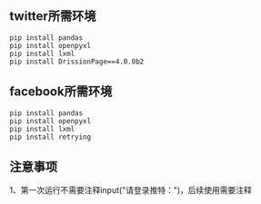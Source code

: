 ## twitter所需环境

```
pip install pandas
pip install openpyxl
pip install lxml
pip install DrissionPage==4.0.0b2
```

## facebook所需环境
```
pip install pandas
pip install openpyxl
pip install lxml
pip install retrying
```

## 注意事项

1、第一次运行不需要注释input("请登录推特：")，后续使用需要注释
